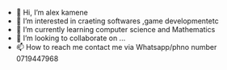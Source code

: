 - 👋 Hi, I’m alex kamene
- 👀 I’m interested in craeting softwares ,game developmentetc
- 🌱 I’m currently learning computer science and Mathematics
- 💞️ I’m looking to collaborate on ...
- 📫 How to reach me contact me via Whatsapp/phno number 0719447968

<!---
Alekih96/Alekih96 is a ✨ special ✨ repository because its `README.md` (this file) appears on your GitHub profile.
You can click the Preview link to take a look at your changes.
--->
